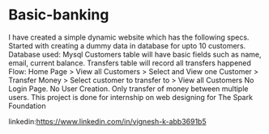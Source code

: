 # Basic-banking
I have created a simple dynamic website which has the following specs. 
Started with creating a dummy data in database for upto 10 customers. Database used: Mysql
Customers table will have basic fields such as name, email, current balance.
Transfers table will record all transfers happened
Flow: Home Page > View all Customers > Select and View one Customer > Transfer Money > Select customer to transfer to > View all Customers
No Login Page. No User Creation. Only transfer of money between multiple users. 
This project is done for internship on web designing for The Spark Foundation 

linkedin:https://www.linkedin.com/in/vignesh-k-abb3691b5

